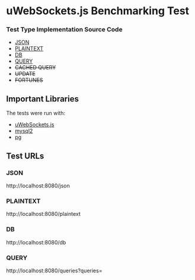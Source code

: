 # uWebSockets.js Benchmarking Test

### Test Type Implementation Source Code

- [JSON](src/server.js)
- [PLAINTEXT](src/server.js)
- [DB](src/database)
- [QUERY](src/server.js)
- ~~CACHED QUERY~~
- ~~UPDATE~~
- ~~FORTUNES~~

## Important Libraries

The tests were run with:

- [uWebSockets.js](https://github.com/uNetworking/uWebSockets.js/)
- [mysql2](https://github.com/sidorares/node-mysql2)
- [pg](https://github.com/brianc/node-postgres)

## Test URLs

### JSON

http://localhost:8080/json

### PLAINTEXT

http://localhost:8080/plaintext

### DB

http://localhost:8080/db

### QUERY

http://localhost:8080/queries?queries=
